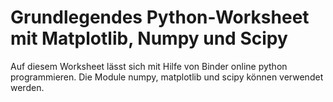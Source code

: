 # Grundlegendes Python-Worksheet mit Matplotlib, Numpy und Scipy
Auf diesem Worksheet lässt sich mit Hilfe von Binder online python programmieren. Die Module numpy, matplotlib und scipy können verwendet werden.
